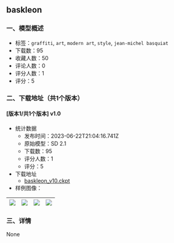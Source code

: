 ## baskleon
### 一、模型概述

- 标签：`graffiti`, `art`, `modern art`, `style`, `jean-michel basquiat`
- 下载数：95
- 收藏人数：50
- 评论人数：0
- 评分人数：1
- 评分：5

### 二、下载地址（共1个版本）

#### [版本1/共1个版本] v1.0

- 统计数据
  - 发布时间：2023-06-22T21:04:16.741Z
  - 原始模型：SD 2.1
  - 下载数：95
  - 评分人数：1
  - 评分：5
- 下载地址
  - [baskleon_v10.ckpt](https://civitai.com/api/download/models/101810)
- 样例图像：

| <img src="https://image.civitai.com/xG1nkqKTMzGDvpLrqFT7WA/3057f754-f74a-4a10-a526-3466d8bf2524/width=450/1250073.jpeg" /> | <img src="https://image.civitai.com/xG1nkqKTMzGDvpLrqFT7WA/f41ddab1-fde8-4a89-91cb-55501cd87e7e/width=450/1249286.jpeg" /> | <img src="https://image.civitai.com/xG1nkqKTMzGDvpLrqFT7WA/822f960b-e64b-4bca-9532-5dbf79f53c0d/width=450/1249287.jpeg" /> | <img src="https://image.civitai.com/xG1nkqKTMzGDvpLrqFT7WA/a4cefb35-ffb1-43fa-9c46-b7e9a9dacea4/width=450/1249288.jpeg" /> |
| ---- | ---- | ---- | ---- |


### 三、详情
None